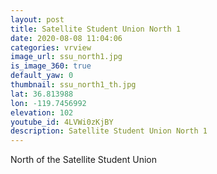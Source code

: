 ```yaml
---
layout: post
title: Satellite Student Union North 1
date: 2020-08-08 11:04:06
categories: vrview
image_url: ssu_north1.jpg
is_image_360: true
default_yaw: 0
thumbnail: ssu_north1_th.jpg
lat: 36.813988
lon: -119.7456992
elevation: 102
youtube_id: 4LVWi0zKjBY
description: Satellite Student Union North 1
---
```

North of the Satellite Student Union
